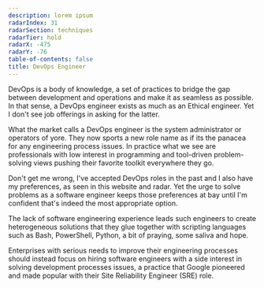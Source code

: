 ```yaml
---
description: lorem ipsum
radarIndex: 31
radarSection: techniques
radarTier: hold
radarX: -475
radarY: -76
table-of-contents: false
title: DevOps Engineer
---
```


DevOps is a body of knowledge, a set of practices to bridge the gap between
development and operations and make it as seamless as possible. In that sense,
a DevOps engineer exists as much as an Ethical engineer. Yet I don't see job
offerings in asking for the latter.

What the market calls a DevOps engineer is the system administrator or operators
of yore. They now sports a new role name as if its the panacea for any
engineering process issues. In practice what we see are professionals with low
interest in programming and tool-driven problem-solving views pushing their
favorite toolkit everywhere they go.

Don't get me wrong, I've accepted DevOps roles in the past and I also have my
preferences, as seen in this website and radar. Yet the urge to solve problems
as a software engineer keeps those preferences at bay until I'm confident that's
indeed the most appropriate option.

The lack of software engineering experience leads such engineers to create
heterogeneous solutions that they glue together with scripting languages such
as Bash, PowerShell, Python, a bit of praying, some saliva and hope.

Enterprises with serious needs to improve their engineering processes should
instead focus on hiring software engineers with a side interest in solving
development processes issues, a practice that Google pioneered and made popular
with their Site Reliability Engineer (SRE) role.

